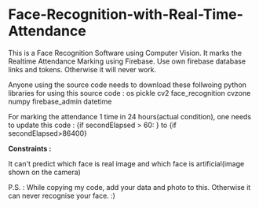 # Face-Recognition-with-Real-Time-Attendance

This is a Face Recognition Software using Computer Vision. 
It marks the Realtime Attendance Marking using Firebase.
Use own firebase database links and tokens. Otherwise it will never work.

Anyone using the source code needs to download these follwoing python libraries for using this source code :
os
pickle
cv2
face_recognition
cvzone
numpy
firebase_admin
datetime

For marking the attendance 1 time in 24 hours(actual condition), one needs to update this code :
{if secondElapsed > 60: } to {if secondElapsed>86400} 

**Constraints :**

It can't predict which face is real image and which face is artificial(image shown on the camera)

P.S. : While copying my code, add your data and photo to this. Otherwise it can never recognise your face. :)

